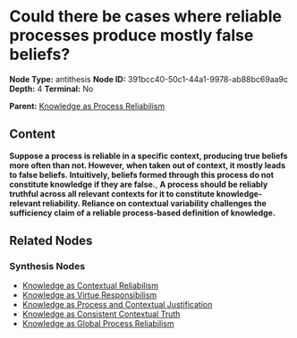 # Could there be cases where reliable processes produce mostly false beliefs?

**Node Type:** antithesis
**Node ID:** 391bcc40-50c1-44a1-9978-ab88bc69aa9c
**Depth:** 4
**Terminal:** No

**Parent:** [Knowledge as Process Reliabilism](knowledge-as-process-reliabilism-synthesis-f9682ae0-9fae-4876-9211-41b01f535e9f.md)

## Content

**Suppose a process is reliable in a specific context, producing true beliefs more often than not. However, when taken out of context, it mostly leads to false beliefs. Intuitively, beliefs formed through this process do not constitute knowledge if they are false.**, **A process should be reliably truthful across all relevant contexts for it to constitute knowledge-relevant reliability. Reliance on contextual variability challenges the sufficiency claim of a reliable process-based definition of knowledge.**

## Related Nodes

### Synthesis Nodes

- [Knowledge as Contextual Reliabilism](knowledge-as-contextual-reliabilism-synthesis-7c6057e4-1729-40f4-bab7-af1c1c89b463.md)
- [Knowledge as Virtue Responsibilism](knowledge-as-virtue-responsibilism-synthesis-56b9ded3-0c15-41a5-a89f-a5221413e090.md)
- [Knowledge as Process and Contextual Justification](knowledge-as-process-and-contextual-justification-synthesis-9485bd5a-836f-4fa7-b22a-5b0f498acb66.md)
- [Knowledge as Consistent Contextual Truth](knowledge-as-consistent-contextual-truth-synthesis-5d86857a-2f62-4453-ad40-d829c7b697ad.md)
- [Knowledge as Global Process Reliabilism](knowledge-as-global-process-reliabilism-synthesis-b58b699e-4da1-470a-b5df-4604edf32e9e.md)
